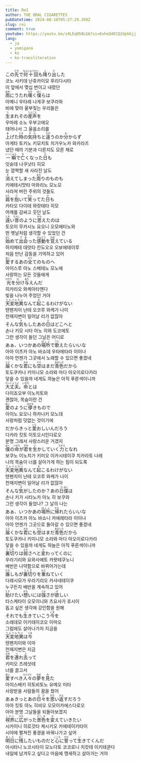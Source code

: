```yaml
---
title: ReI
author: THE ORAL CIGARETTES
pubDatetime: 2024-08-18T05:27:29.269Z
slug: rei
comment: true
youtube: https://youtu.be/z4LEqH58LGA?si=8vheQ4ECQ2dpbGjj
lang:
  - ja
  - yomigana
  - ko
  - ko-transliteration
---
```


<div>
    <div class="lang-ja">この<ruby>先<rp>(</rp><rt>さき</rt><rp>)</rp></ruby>で<ruby>何十回<rp>(</rp><rt>なんじゅうかい</rt><rp>)</rp></ruby>も<ruby>降<rp>(</rp><rt>ふ</rt><rp>)</rp></ruby>り<ruby>出<rp>(</rp><rt>だ</rt><rp>)</rp></ruby>した</div>
    <div class="lang-ko-tl">코노 사키데 난쥬카이모 후리다시타</div>
    <div class="lang-ko">이 앞에서 몆십 번이고 내렸던</div>
</div>
<div>
    <div class="lang-ja"><ruby>雨<rp>(</rp><rt>あめ</rt><rp>)</rp></ruby>にうたれ<ruby>嘆<rp>(</rp><rt>なげ</rt><rp>)</rp></ruby>く<ruby>僕<rp>(</rp><rt>ぼく</rt><rp>)</rp></ruby></ruby>らは</div>
    <div class="lang-ko-tl">아메니 우타레 나게쿠 보쿠라와</div>
    <div class="lang-ko">비에 맞아 울부짖는 우리들은</div>
</div>
<div>
    <div class="lang-ja"><ruby>生<rp>(</rp><rt>う</rt><rp>)</rp></ruby>まれその<ruby>産声<rp>(</rp><rt>うぶごえ</rt><rp>)</rp></ruby>を</div>
    <div class="lang-ko-tl">우마레 소노 우부고에오</div>
    <div class="lang-ko">태어나서 그 울음소리를</div>
</div>
<div>
    <div class="lang-ja"><ruby>上<rp>(</rp><rt>あ</rt><rp>)</rp></ruby>げた<ruby>時<rp>(</rp><rt>とき</rt><rp>)</rp></ruby>の<ruby>気持<rp>(</rp><rt>きも</rt><rp>)</rp></ruby>ちと<ruby>違<rp>(</rp><rt>ちが</rt><rp>)</rp></ruby>うのか<ruby>分<rp>(</rp><rt>わ</rt><rp>)</rp></ruby>からず</div>
    <div class="lang-ko-tl">아게타 토키노 키모치토 치가우노카 와카라즈</div>
    <div class="lang-ko">냈던 때의 기분과 다른지도 모른 채로</div>
</div>

<div>
    <div class="lang-ja"><ruby>一瞬<rp>(</rp><rt>いっしゅん</rt><rp>)</rp></ruby>で<ruby>亡<rp>(</rp><rt>な</rt><rp>)</rp></ruby>くなった<ruby>日<rp>(</rp><rt>ひ</rt><rp>)</rp></ruby>も</div>
    <div class="lang-ko-tl">잇슌데 나쿠낫타 히모</div>
    <div class="lang-ko">눈 깜짝할 새 사라진 날도</div>
</div>
<div>
    <div class="lang-ja"><ruby>消<rp>(</rp><rt>き</rt><rp>)</rp></ruby>えてしまった<ruby>周<rp>(</rp><rt>まわ</rt><rp>)</rp></ruby>りのものも</div>
    <div class="lang-ko-tl">키에테시맛타 마와리노 모노모</div>
    <div class="lang-ko">사라져 버린 주위의 것들도</div>
</div>
<div>
    <div class="lang-ja"><ruby>肩<rp>(</rp><rt>かた</rt><rp>)</rp></ruby>を<ruby>抱<rp>(</rp><rt>だ</rt><rp>)</rp></ruby>いて<ruby>笑<rp>(</rp><rt>わら</rt><rp>)</rp></ruby>ってた<ruby>日<rp>(</rp><rt>ひ</rt><rp>)</rp></ruby>も</div>
    <div class="lang-ko-tl">카타오 다이테 와랏테타 히모</div>
    <div class="lang-ko">어깨를 감싸고 웃던 날도</div>
</div>
<div>
    <div class="lang-ja"><ruby>遠<rp>(</rp><rt>とお</rt><rp>)</rp></ruby>い<ruby>昔<rp>(</rp><rt>むかし</rt><rp>)</rp></ruby>のように<ruby>思<rp>(</rp><rt>おも</rt><rp>)</rp></ruby>えたのは</div>
    <div class="lang-ko-tl">토오이 무카시노 요오니 오모에타노와</div>
    <div class="lang-ko">먼 옛날처럼 생각할 수 있었던 건</div>
</div>

<div>
    <div class="lang-ja"><ruby>始<rp>(</rp><rt>はじ</rt><rp>)</rp></ruby>めて<ruby>出会<rp>(</rp><rt>であ</rt><rp>)</rp></ruby>った<ruby>感動<rp>(</rp><rt>かんどう</rt><rp>)</rp></ruby>を<ruby>覚<rp>(</rp><rt>おぼ</rt><rp>)</rp></ruby>えている</div>
    <div class="lang-ko-tl">하지메테 데앗타 칸도오오 오보에테이루</div>
    <div class="lang-ko">처음 만난 감동을 기억하고 있어</div>
</div>
<div>
    <div class="lang-ja"><ruby>愛<rp>(</rp><rt>あい</rt><rp>)</rp></ruby>するあの<ruby>全<rp>(</rp><rt>すべ</rt><rp>)</rp></ruby>てのものへ</div>
    <div class="lang-ko-tl">아이스루 아노 스베테노 모노에</div>
    <div class="lang-ko">사랑하는 모든 것들에게</div>
</div>
<div>
    <div class="lang-ja"><ruby>光<rp>(</rp><rt>ひかり</rt><rp>)</rp></ruby>を<ruby>分<rp>(</rp><rt>わ</rt><rp>)</rp></ruby>け<ruby>与<rp>(</rp><rt>あた</rt><rp>)</rp></ruby>えんだ</div>
    <div class="lang-ko-tl">히카리오 와케아타엔다</div>
    <div class="lang-ko">빛을 나누어 주었던 거야</div>
</div>

<div>
    <div class="lang-ja"><ruby>天変地異<rp>(</rp><rt>てんぺんちい</rt><rp>)</rp></ruby>なんて<ruby>起<rp>(</rp><rt>お</rt><rp>)</rp></ruby>こるわけがない</div>
    <div class="lang-ko-tl">텐펜치이 난테 오코루 와케가 나이</div>
    <div class="lang-ko">천재지변이 일어날 리가 없잖아</div>
</div>
<div>
    <div class="lang-ja">そんな<ruby>気<rp>(</rp><rt>き</rt><rp>)</rp></ruby>もしたあの<ruby>日<rp>(</rp><rt>ひ</rt><rp>)</rp></ruby>はどこへと</div>
    <div class="lang-ko-tl">손나 키모 시타 아노 히와 도코에토</div>
    <div class="lang-ko">그런 생각이 들던 그날은 어디로</div>
</div>
<div>
    <div class="lang-ja">あぁ、いつかあの<ruby>場所<rp>(</rp><rt>ばしょ</rt><rp>)</rp></ruby>で<ruby>歌<rp>(</rp><rt>うた</rt><rp>)</rp></ruby>えたらいいな</div>
    <div class="lang-ko-tl">아아 이츠카 아노 바쇼데 우타에타라 이이나</div>
    <div class="lang-ko">아아 언젠가 그곳에서 노래할 수 있으면 좋겠네</div>
</div>
<div>
    <div class="lang-ja"><ruby>届<rp>(</rp><rt>とど</rt><rp>)</rp></ruby>くかな<ruby>君<rp>(</rp><rt>きみ</rt><rp>)</rp></ruby>にも<ruby>空<rp>(</rp><rt>そら</rt><rp>)</rp></ruby>はまだ<ruby>青色<rp>(</rp><rt>あおいろ</rt><rp>)</rp></ruby>だから</div>
    <div class="lang-ko-tl">토도쿠카나 키미니모 소라와 마다 아오이로다카라</div>
    <div class="lang-ko">닿을 수 있을까 네게도 하늘은 아직 푸른색이니까</div>
</div>

<div>
    <div class="lang-ja"><ruby>大丈夫<rp>(</rp><rt>だいじょうぶ</rt><rp>)</rp></ruby>。<ruby>命<rp>(</rp><rt>いのち</rt><rp>)</rp></ruby>とは</div>
    <div class="lang-ko-tl">다이죠오부 이노치토와</div>
    <div class="lang-ko">괜찮아, 목숨이란 건</div>
</div>
<div>
    <div class="lang-ja"><ruby>愛<rp>(</rp><rt>あい</rt><rp>)</rp></ruby>のように<ruby>儚<rp>(</rp><rt>はかな</rt><rp>)</rp></ruby>きもので</div>
    <div class="lang-ko-tl">아이노 요오니 하카나키 모노데</div>
    <div class="lang-ko">사랑처럼 덧없는 것이기에</div>
</div>
<div>
    <div class="lang-ja">だからきっと<ruby>愛<rp>(</rp><rt>いと</rt><rp>)</rp></ruby>おしいんだろう</div>
    <div class="lang-ko-tl">다카라 킷토 이토오시인다로오</div>
    <div class="lang-ko">분명 그래서 사랑스러운 거겠지</div>
</div>
<div>
    <div class="lang-ja"><ruby>僕<rp>(</rp><rt>ぼく</rt><rp>)</rp></ruby>の<ruby>命<rp>(</rp><rt>いのち</rt><rp>)</rp></ruby>が<ruby>君<rp>(</rp><rt>きみ</rt><rp>)</rp></ruby>を<ruby>生<rp>(</rp><rt>い</rt><rp>)</rp></ruby>かしていく<ruby>力<rp>(</rp><rt>ちから</rt><rp>)</rp></ruby>となれ</div>
    <div class="lang-ko-tl">보쿠노 이노치가 키미오 이카시테이쿠 치카라토 나레</div>
    <div class="lang-ko">나의 목숨이 너를 살아가게 하는 힘이 되도록</div>
</div>

<div>
    <div class="lang-ja"><ruby>天変地異<rp>(</rp><rt>てんぺんちい</rt><rp>)</rp></ruby>なんて<ruby>起<rp>(</rp><rt>お</rt><rp>)</rp></ruby>こるわけがない</div>
    <div class="lang-ko-tl">텐펜치이 난테 오코루 와케가 나이</div>
    <div class="lang-ko">천재지변이 일어날 리가 없잖아</div>
</div>
<div>
    <div class="lang-ja">そんな<ruby>気<rp>(</rp><rt>き</rt><rp>)</rp></ruby>がしたのか？あの<ruby>日<rp>(</rp><rt>ひ</rt><rp>)</rp></ruby><ruby>僕<rp>(</rp><rt>ぼく</rt><rp>)</rp></ruby>は</div>
    <div class="lang-ko-tl">손나 키가 시타노카 아노 히 보쿠와</div>
    <div class="lang-ko">그런 생각이 들었나? 그 날의 나는</div>
</div>
<div>
    <div class="lang-ja">あぁ、いつかあの<ruby>場所<rp>(</rp><rt>ばしょ</rt><rp>)</rp></ruby>に<ruby>帰<rp>(</rp><rt>かえ</rt><rp>)</rp></ruby>れたらいいな</div>
    <div class="lang-ko-tl">아아 이츠카 아노 바쇼니 카에레타라 이이나</div>
    <div class="lang-ko">아아 언젠가 그곳으로 돌아갈 수 있으면 좋겠네</div>
</div>
<div>
    <div class="lang-ja"><ruby>届<rp>(</rp><rt>とど</rt><rp>)</rp></ruby>くかな<ruby>君<rp>(</rp><rt>きみ</rt><rp>)</rp></ruby>にも<ruby>空<rp>(</rp><rt>そら</rt><rp>)</rp></ruby>はまだ<ruby>青色<rp>(</rp><rt>あおいろ</rt><rp>)</rp></ruby>だから</div>
    <div class="lang-ko-tl">토도쿠카나 키미니모 소라와 마다 아오이로다카라</div>
    <div class="lang-ko">닿을 수 있을까 네게도 하늘은 아직 푸른색이니까</div>
</div>

<div>
    <div class="lang-ja"><ruby>裏切<rp>(</rp><rt>うらぎ</rt><rp>)</rp></ruby>りは<ruby>弱<rp>(</rp><rt>よわ</rt><rp>)</rp></ruby>さへと<ruby>変<rp>(</rp><rt>か</rt><rp>)</rp></ruby>わってくのに</div>
    <div class="lang-ko-tl">우라기리와 요와사에토 카왓테쿠노니</div>
    <div class="lang-ko">배반은 나약함으로 바뀌어가는데</div>
</div>
<div>
    <div class="lang-ja"><ruby>誰<rp>(</rp><rt>だれ</rt><rp>)</rp></ruby>しもが<ruby>裏切<rp>(</rp><rt>うらぎ</rt><rp>)</rp></ruby>りを<ruby>重<rp>(</rp><rt>かさ</rt><rp>)</rp></ruby>ねていく</div>
    <div class="lang-ko-tl">다레시모가 우라기리오 카사네테이쿠</div>
    <div class="lang-ko">누구든지 배반을 계속하고 있어</div>
</div>
<div>
    <div class="lang-ja"><ruby>助<rp>(</rp><rt>たす</rt><rp>)</rp></ruby>けたい<ruby>想<rp>(</rp><rt>おも</rt><rp>)</rp></ruby>いには<ruby>強<rp>(</rp><rt>つよ</rt><rp>)</rp></ruby>さが<ruby>欲<rp>(</rp><rt>ほ</rt><rp>)</rp></ruby>しい</div>
    <div class="lang-ko-tl">타스케타이 오모이니와 츠요사가 호시이</div>
    <div class="lang-ko">돕고 싶은 생각에 강인함을 원해</div>
</div>
<div>
    <div class="lang-ja">それでも<ruby>生<rp>(</rp><rt>い</rt><rp>)</rp></ruby>きていこう<ruby>今<rp>(</rp><rt>いま</rt><rp>)</rp></ruby>を</div>
    <div class="lang-ko-tl">소레데모 이키테이코오 이마오</div>
    <div class="lang-ko">그럼에도 살아나가자 지금을</div>
</div>

<div>
    <div class="lang-ja"><ruby>天変地異<rp>(</rp><rt>てんぺんちい</rt><rp>)</rp></ruby>は<ruby>今<rp>(</rp><rt>いま</rt><rp>)</rp></ruby></div>
    <div class="lang-ko-tl">텐펜치이와 이마</div>
    <div class="lang-ko">천재지변은 지금</div>
</div>
<div>
    <div class="lang-ja"><ruby>君<rp>(</rp><rt>きみ</rt><rp>)</rp></ruby>を<ruby>連<rp>(</rp><rt>つ</rt><rp>)</rp></ruby>れ<ruby>去<rp>(</rp><rt>さ</rt><rp>)</rp></ruby>って</div>
    <div class="lang-ko-tl">키미오 츠레삿테</div>
    <div class="lang-ko">너를 끌고서</div>
</div>
<div>
    <div class="lang-ja"><ruby>愛<rp>(</rp><rt>あい</rt><rp>)</rp></ruby>すべき<ruby>人々<rp>(</rp><rt>ひとびと</rt><rp>)</rp></ruby>の<ruby>夢<rp>(</rp><rt>ゆめ</rt><rp>)</rp></ruby>を<ruby>見<rp>(</rp><rt>み</rt><rp>)</rp></ruby>た</div>
    <div class="lang-ko-tl">아이스베키 히토비토노 유메오 미타</div>
    <div class="lang-ko">사랑받을 사람들의 꿈을 꿨어</div>
</div>
<div>
    <div class="lang-ja">あぁきっとあの<ruby>日々<rp>(</rp><rt>ひび</rt><rp>)</rp></ruby>を<ruby>思<rp>(</rp><rt>おも</rt><rp>)</rp></ruby>い<ruby>返<rp>(</rp><rt>かえ</rt><rp>)</rp></ruby>すだろう</div>
    <div class="lang-ko-tl">아아 킷토 아노 히비오 오모이카에스다로오</div>
    <div class="lang-ko">아아 분명 그날들을 되돌아보겠지</div>
</div>
<div>
    <div class="lang-ja"><ruby>視界<rp>(</rp><rt>しかい</rt><rp>)</rp></ruby>に<ruby>広<rp>(</rp><rt>ひろ</rt><rp>)</rp></ruby>がった<ruby>景色<rp>(</rp><rt>けしき</rt><rp>)</rp></ruby>を<ruby>変<rp>(</rp><rt>か</rt><rp>)</rp></ruby>えていきたい</div>
    <div class="lang-ko-tl">시카이니 히로갓타 케시키오 카에테이키타이</div>
    <div class="lang-ko">시야에 펼쳐진 풍경을 바꿔나가고 싶어</div>
</div>
<div>
    <div class="lang-ja"><ruby>明日<rp>(</rp><rt>あした</rt><rp>)</rp></ruby>に<ruby>残<rp>(</rp><rt>のこ</rt><rp>)</rp></ruby>したいものだと<ruby>心<rp>(</rp><rt>こころ</rt><rp>)</rp></ruby>に<ruby>誓<rp>(</rp><rt>ちか</rt><rp>)</rp></ruby>って<ruby>生<rp>(</rp><rt>い</rt><rp>)</rp></ruby>きてくんだ</div>
    <div class="lang-ko-tl">아시타니 노코시타이 모노다토 코코로니 치캇테 이키테쿤다</div>
    <div class="lang-ko">내일에 남겨두고 싶다고 마음에 맹세하고 살아가는 거야</div>
</div>
